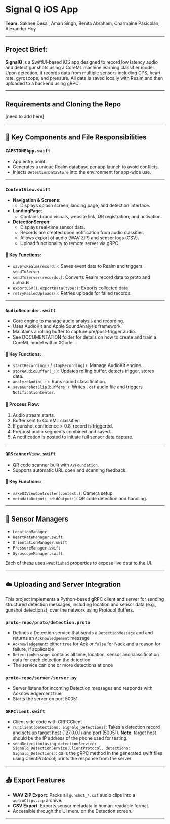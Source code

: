 # Signal Q iOS App 
**Team:** Sakhee Desai, Aman Singh, Benita Abraham, Charmaine Pasicolan, Alexander Hoy

---

## Project Brief: 
**SignalQ** is a SwiftUI-based iOS app designed to record low latency audio and detect gunshots using a CoreML machine learning classifier model. Upon detection, it records data from multiple sensors including GPS, heart rate, gyroscope, and pressure. All data is saved locally with Realm and then uploaded to a backend using gRPC.

---

## Requirements and Cloning the Repo 
[need to add here]

---

## 📂 Key Components and File Responsibilities

### `CAPSTONEApp.swift`
- App entry point.
- Generates a unique Realm database per app launch to avoid conflicts.
- Injects `DetectionDataStore` into the environment for app-wide use.

---

### `ContentView.swift`
- **Navigation & Screens**:
  - Displays splash screen, landing page, and detection interface.
- **LandingPage**:
  - Contains brand visuals, website link, QR registration, and activation.
- **DetectionScreen**:
  - Displays real-time sensor data.
  - Records are created upon notification from audio classifier.
  - Allows export of audio (WAV ZIP) and sensor logs (CSV).
  - Upload functionality to remote server via gRPC.

#### 🔑 Key Functions:
- `saveToRealm(record:)`: Saves event data to Realm and triggers `sendToServer`
- `sendToServer(records:)`: Converts Realm record data to proto and uploads.
- `exportCSV()`, `exportData(type:)`: Exports collected data.
- `retryFailedUploads()`: Retries uploads for failed records.

---

### `AudioRecorder.swift`
- Core engine to manage audio analysis and recording.
- Uses AudioKit and Apple SoundAnalysis framework.
- Maintains a rolling buffer to capture pre/post-trigger audio.
- See DOCUMENTATION folder for details on how to create and train a CoreML model within XCode. 

#### 🔑 Key Functions:
- `startRecording()` / `stopRecording()`: Manage AudioKit engine.
- `storeAudioBuffer(_:)`: Updates rolling buffer, detects trigger, stores data.
- `analyzeAudio(_:)`: Runs sound classification.
- `saveGunshotClip(buffers:)`: Writes `.caf` audio file and triggers `NotificationCenter`.

#### 🔄 Process Flow:
1. Audio stream starts.
2. Buffer sent to CoreML classifier.
3. If gunshot confidence > 0.8, record is triggered.
4. Pre/post audio segments combined and saved.
5. A notification is posted to initiate full sensor data capture.

---

### `QRScannerView.swift`
- QR code scanner built with `AVFoundation`.
- Supports automatic URL open and scanning feedback.

#### 🔑 Key Functions:
- `makeUIViewController(context:)`: Camera setup.
- `metadataOutput(_:didOutput:)`: QR code detection and handling.

---

## 🧪 Sensor Managers
- `LocationManager`
- `HeartRateManager.swift`
- `OrientationManager.swift`
- `PressureManager.swift`
- `GyroscopeManager.swift`

Each of these uses `@Published` properties to expose live data to the UI.

---

## ☁️ Uploading and Server Integration
This project implements a Python-based gRPC client and server for sending structured detection messages, including location and sensor data (e.g., gunshot detections), over the network using Protocol Buffers.

### `proto-repo/proto/detection.proto`
- Defines a Detection service that sends a `DetectionMessage` and and returns an `Acknowledgement` message
- `Acknowledgement`: either `true` for Ack or `false` for Nack and a reason for failure, if applicable
- `DetectionMessage`: contains all time, location, sensor and classification data for each detection the detection 
- The service can one or more detections at once

### `proto-repo/server/server.py`
- Server listens for incoming Detection messages and responds with Acknowledgement true
- Starts the server on port 50051

### `GRPClient.swift`
- Client side code with GRPCClient
- `runClient(detections: Signalq_Detections)`: Takes a detection record and sets up target host (127.0.0.1) and port (50051). **Note**: target host should be the IP address of the phone used for testing.
- `sendDetection(using detectionService: Signalq_DetectionService.ClientProtocol, detections: Signalq_Detections)`: calls the gRPC method in the generated swift files using ClientProtocol; prints the response from the server

---

## 📤 Export Features
- **WAV ZIP Export**: Packs all `gunshot_*.caf` audio clips into a `audioClips.zip` archive.
- **CSV Export**: Exports sensor metadata in human-readable format.
- Accessible through the UI menu on the Detection screen.

---






